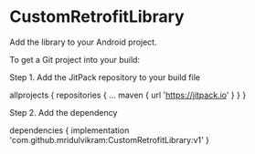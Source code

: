 # CustomRetrofitLibrary

 Add the library to your Android project.

 To get a Git project into your build:

 Step 1. Add the JitPack repository to your build file

allprojects {
repositories {
...
        maven { url 'https://jitpack.io' }
        }
}

 Step 2. Add the dependency

dependencies {
        implementation 'com.github.mridulvikram:CustomRetrofitLibrary:v1'
}
